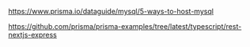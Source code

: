 https://www.prisma.io/dataguide/mysql/5-ways-to-host-mysql

https://github.com/prisma/prisma-examples/tree/latest/typescript/rest-nextjs-express
